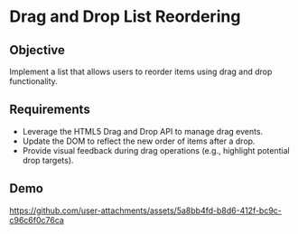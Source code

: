 # Drag and Drop List Reordering

## Objective
Implement a list that allows users to reorder items using drag and drop functionality.

## Requirements

- Leverage the HTML5 Drag and Drop API to manage drag events.
- Update the DOM to reflect the new order of items after a drop.
- Provide visual feedback during drag operations (e.g., highlight potential drop targets).

## Demo

https://github.com/user-attachments/assets/5a8bb4fd-b8d6-412f-bc9c-c96c6f0c76ca
